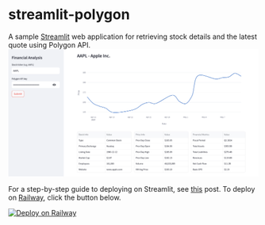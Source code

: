 # streamlit-polygon
A sample [Streamlit](https://streamlit.io/) web application for retrieving stock details and the latest quote using Polygon API.
![streamlit-polygon](streamlit-polygon.png)

For a step-by-step guide to deploying on Streamlit, see [this](https://alphasec.io/build-an-interactive-python-web-app-with-streamlit/) post. To deploy on [Railway](https://railway.app/?referralCode=alphasec), click the button below.

[![Deploy on Railway](https://railway.app/button.svg)](https://railway.app/new/template/3D37W6?referralCode=alphasec)
